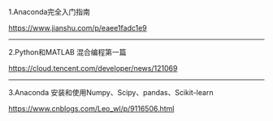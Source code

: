 1.Anaconda完全入门指南

https://www.jianshu.com/p/eaee1fadc1e9

**************************************************************

2.Python和MATLAB 混合编程第一篇

https://cloud.tencent.com/developer/news/121069

**************************************************************

3.Anaconda 安装和使用Numpy、Scipy、pandas、Scikit-learn

https://www.cnblogs.com/Leo_wl/p/9116506.html
